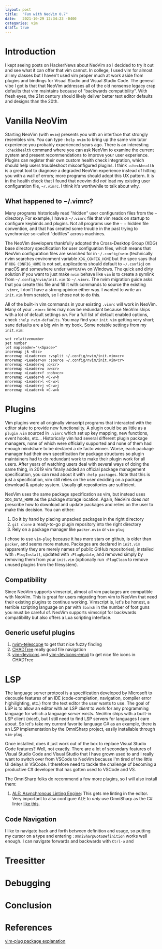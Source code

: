 ```yaml
---
layout: post
title:  "Fun with NeoVim 0.7"
date:   2021-10-29 12:34:23 -0400
categories: vim
draft: true
---
```


# Introduction
I kept seeing posts on HackerNews about NeoVim so I decided to try it out and see what it can offer that vim cannot.
In college, I used vim for almost all my classes but I haven't used vim proper much at work aside from plugins and bindings for Visual Studio and Visual Studio Code.
The general vibe I got is that that NeoVim addresses all of the old nonsense legacy crap defaults that vim maintains because of "backwards compatibility".
With fresh eyes, the 21st century should likely deliver better text editor defaults and designs than the 20th.

# Vanilla NeoVim 
Starting NeoVim (with `nvim`) presents you with an interface that strongly resembles vim.
You can type `:help nvim` to bring up the same vim tutor experience you probably experienced years ago.
There is an interesting `:checkhealth` command where you can ask NeoVim to examine the current system and present recommendations to improve your user experience.
Plugins can register their own custom health check integration, which should help users troubleshoot misconfigured plugins.
I think `:checkhealth` is a great tool to diagnose a degraded NeoVim experience instead of hitting you with a wall of errors; more programs should adopt this UX pattern.
It is in the health check that I found that neovim did _not_ load my existing user configuration file, `~/.vimrc`.
I think it's worthwhile to talk about why.

## What happened to ~/.vimrc?
Many programs historically read "hidden" user configuration files from the `~` directory.
For example, I have a `~/.vimrc` file that vim reads on startup to configure keybinds and plugins.
Not all programs use the `~` + hidden file convention, and that has created some trouble in the past trying to synchronize so-called "dotfiles" across machines.

The NeoVim developers thankfully adopted the Cross-Desktop Group (XDG) base directory specification for user configuation files, which means that NeoVim configuration files are searched for in `~/.config/nvim` (technically nvim searches environment variable `XDG_CONFIG_HOME` but the spec says that if `XDG_CONFIG_HOME` is not set, applications should default to `~/.config`) on macOS and somewhere under `%APPDATA%` on Windows.
The quick and dirty solution if you want to just make `nvim` behave like `vim` is to create a symlink from `~/.config/nvim/init.vim` to `~/.vimrc`.
The nvim migration guide asks that you create this file and fill it with commands to source the existing `.vimrc`, I don't have a strong opinion either way.
I wanted to write an `init.vim` from scratch, so I chose not to do this.

All of the built-in vim commands in your existing `.vimrc` will work in NeoVim.
Many of your `.vimrc` lines may now be redundant because NeoVim ships with a lot of default settings _on_.
For a full list of default enabled options, check `:help nvim-defaults`.
You may find your `init.vim` getting very short; sane defaults are a big win in my book.
Some notable settings from my `init.vim`:

```
set relativenumber
set number
let mapleader="\<Space>"
inoremap jk <Esc>
nnoremap <Leader>ev :vsplit ~/.config/nvim/init.vim<cr>
nnoremap <Leader>sv :source ~/.config/nvim/init.vim<cr>
nnoremap <Leader>q :q<cr>
nnoremap <Leader>w :w<cr>
nnoremap <Leader>f :noh<cr>
nnoremap <Leader>h <C-w>h
nnoremap <Leader>l <C-w>l
nnoremap <Leader>j <C-w>j
nnoremap <Leader>k <C-w>k
```


# Plugins 
Vim plugins were all originally vimscript programs that interacted with the editor state to provide new functionality.
A plugin could be as little as a `plugin.vim` sourced in `.vimrc` which set up key mapping, new functions, event hooks, etc...
Historically vim had several different plugin package managers, none of which were officially supported and none of them had enough mindshare to be declared a de facto winner.
Worse, each package manager had their own specification for package structures so plugin maintainers had to do redundant work to make their plugin work for all users.
After years of watching users deal with several ways of doing the same thing, in 2019 vim finally added an official package management specification, you can read about it with `:help packages`.
Note that this is just a specification, vim still relies on the user deciding on a package download & update system.
Usually git repositories are sufficient.

NeoVim uses the same package specification as vim, but instead uses `XDG_DATA_HOME` as the package storage location.
Again, NeoVim does _not_ prescribe how to download and update packages and relies on the user to make this decision.
You can either:
1. Do it by hand by placing unpacked packages in the right directory
1. `git clone` a ready-to-go plugin repository into the right directory
1. Rely on a package manager like `packer.nvim` or `vim-plug`

I chose to use `vim-plug` because it has more stars on github, is older than `packer`, and seems more mature.
Packages are declared in `init.vim` (apparently they are merely names of public GitHub repositories), installed with `:PlugInstall`, updated with `:PlugUpdate`, and removed simply by removing them from your `init.vim` (optionally run `:PlugClean` to remove unused plugins from the filesystem).

## Compatibility
Since NeoVim supports vimscript, almost all vim packages are compatible with NeoVim.
This is great for users migrating from vim to NeoVim that need their existing plugins to continue working.
Vimscript is, let's be honest, a terrible scripting language on par with `[ba]sh` in the number of foot guns you must be careful of.
NeoVim supports vimscript for backwards compatibility but also offers a Lua scripting interface.

## Generic useful plugins
1. [nvim-telescope](https://github.com/nvim-telescope/telescope.nvim) to get that nice fuzzy finding
1. [CHADTree](https://github.com/ms-jpq/chadtree) really good file navigation
1. [vim-devicons](https://github.com/ryanoasis/vim-devicons) and [vim-devicons-emoji](https://github.com/adelarsq/vim-emoji-icon-theme) to get nice file icons in CHADTree

# LSP
The language server protocol is a specification developed by Microsoft to decouple features of an IDE (code-completion, navigation, compiler error highilighting, etc.) from the text editor the user wants to use.
The goal of LSP is to allow an editor with an LSP _client_ to work for any programming language for which a language _server_ exists.
NeoVim ships with a built-in LSP client (nice!), but I still need to find LSP servers for languages I care about.
So let's take my current favorite language C# as an example, there is an LSP implementation by the OmniSharp project, easily installable through `vim-plug`.

Once installed, does it just work out of the box to replace Visual Studio Code features? Well, not exactly.
There are a lot of secondary features of Visual Studio Code and Visual Studio that I have grown used to and I really want to switch over from VSCode to NeoVim because I'm tired of the little UI delays in VSCode.
I therefore need to tackle the challenge of becoming a productive C# developer that has gotten used to VSCode and VS.

The OmniSharp folks do recommend a few more plugins, so I will also install them:
1. [ALE: Asynchronous Linting Engine](https://github.com/dense-analysis/ale): This gets me linting in the editor. Very important to also configure ALE to _only_ use OmniSharp as the C# linter [like this](https://github.com/OmniSharp/omnisharp-vim#optional-install-ale).

## Code Navigation
I like to navigate back and forth between definition and usage, so putting my cursor on a type and entering `:OmniSharpGotoDefinition` works well enough. I can navigate forwards and backwards with `Ctrl-o` and 

# Treesitter

# Debugging

# Conclusion

# References
[vim-plug package explanation](https://github.com/junegunn/vim-plug/wiki/tutorial)
